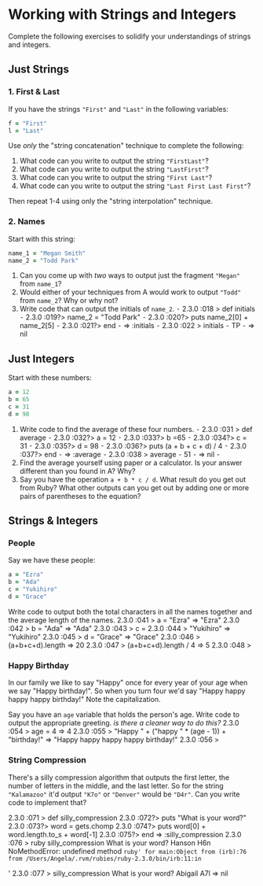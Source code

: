 # Working with Strings and Integers

Complete the following exercises to solidify your understandings of strings and integers.

## Just Strings

### 1. First & Last

If you have the strings `"First"` and `"Last"` in the following variables:

```ruby
f = "First"
l = "Last"
```

Use *only* the "string concatenation" technique to complete the following:

1. What code can you write to output the string `"FirstLast"`?
2. What code can you write to output the string `"LastFirst"`?
3. What code can you write to output the string `"First Last"`?
4. What code can you write to output the string `"Last First Last First"`?

Then repeat 1-4 using only the "string interpolation" technique.

### 2. Names

Start with this string:

```ruby
name_1 = "Megan Smith"
name_2 = "Todd Park"
```

1. Can you come up with *two* ways to output just the fragment `"Megan"` from `name_1`?
2. Would either of your techniques from A would work to output `"Todd"` from `name_2`? Why or why not?
3. Write code that can output the initials of `name_2`.
⁃	2.3.0 :018 > def initials
	⁃	2.3.0 :019?>   name_2 = "Todd Park"
	⁃	2.3.0 :020?>   puts name_2[0] + name_2[5]
	⁃	2.3.0 :021?>   end
	⁃	 => :initials 
	⁃	2.3.0 :022 > initials
	⁃	TP
	⁃	 => nil 
## Just Integers

Start with these numbers:

```ruby
a = 12
b = 65
c = 31
d = 98
```

1. Write code to find the average of these four numbers.
⁃	2.3.0 :031 > def average
	⁃	2.3.0 :032?>   a = 12
	⁃	2.3.0 :033?>   b =65
	⁃	2.3.0 :034?>   c = 31
	⁃	2.3.0 :035?>   d = 98
	⁃	2.3.0 :036?>   puts (a + b + c + d) / 4
	⁃	2.3.0 :037?>   end
	⁃	 => :average 
	⁃	2.3.0 :038 > average
	⁃	51
	⁃	 => nil 
	⁃	
2. Find the average yourself using paper or a calculator. Is your answer different than you found in A? Why?
3. Say you have the operation `a + b * c / d`. What result do you get out from Ruby? What other outputs can you
get out by adding one or more pairs of parentheses to the equation?

## Strings & Integers

### People

Say we have these people:

```ruby
a = "Ezra"
b = "Ada"
c = "Yukihiro"
d = "Grace"
```

Write code to output both the total characters in all the names together and the average length of the names.
2.3.0 :041 > a = "Ezra"
 => "Ezra" 
2.3.0 :042 > b = "Ada"
 => "Ada" 
2.3.0 :043 > c = 
2.3.0 :044 >   "Yukihiro"
 => "Yukihiro" 
2.3.0 :045 > d = "Grace"
 => "Grace" 
2.3.0 :046 > (a+b+c+d).length
 => 20 
2.3.0 :047 > (a+b+c+d).length / 4
 => 5 
2.3.0 :048 >
### Happy Birthday

In our family we like to say "Happy" once for every year of your age when we say "Happy birthday!". So when you turn
four we'd say "Happy happy happy happy birthday!" Note the capitalization.

Say you have an `age` variable that holds the person's age. Write code to output the appropriate greeting.
*is there a cleaner way to do this?*
2.3.0 :054 > age = 4
 => 4 
2.3.0 :055 > "Happy " + ("happy " * (age - 1)) + "birthday!"
 => "Happy happy happy happy birthday!" 
2.3.0 :056 > 
### String Compression

There's a silly compression algorithm that outputs the first letter, the number of letters in the middle,
and the last letter. So for the string `"Kalamazoo"` it'd output `"K7o"` or `"Denver"` would be `"D4r"`.
Can you write code to implement that?

2.3.0 :071 >   def silly_compression
2.3.0 :072?>   puts "What is your word?"
2.3.0 :073?>   word = gets.chomp
2.3.0 :074?>   puts word[0] + word.length.to_s + word[-1]
2.3.0 :075?>   end
 => :silly_compression 
2.3.0 :076 > ruby silly_compression
What is your word?
Hanson
H6n
NoMethodError: undefined method `ruby' for main:Object
	from (irb):76
	from /Users/Angela/.rvm/rubies/ruby-2.3.0/bin/irb:11:in `<main>'
2.3.0 :077 > silly_compression
What is your word?
Abigail
A7l
 => nil 
